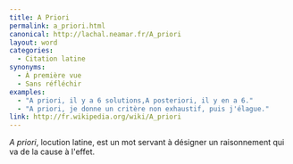 ```yaml
---
title: A Priori
permalink: a_priori.html
canonical: http://lachal.neamar.fr/A_priori
layout: word
categories:
  - Citation latine
synonyms:
  - À première vue
  - Sans réfléchir
examples:
  - "A priori, il y a 6 solutions,A posteriori, il y en a 6."
  - "A priori, je donne un critère non exhaustif, puis j'élague."
link: http://fr.wikipedia.org/wiki/A_priori
---
```


*A priori*, locution latine, est un mot servant à désigner un raisonnement qui va de la cause à l'effet.

